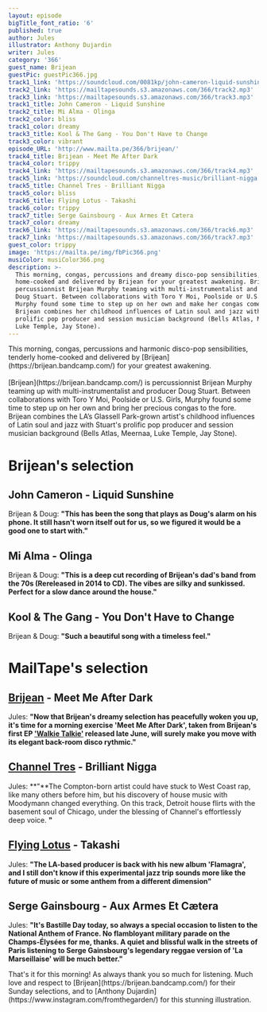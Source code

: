 ```yaml
---
layout: episode
bigTitle_font_ratio: '6'
published: true
author: Jules
illustrator: Anthony Dujardin
writer: Jules
category: '366'
guest_name: Brijean
guestPic: guestPic366.jpg
track1_link: 'https://soundcloud.com/0081kp/john-cameron-liquid-sunshine-kpm-music-1973'
track2_link: 'https://mailtapesounds.s3.amazonaws.com/366/track2.mp3'
track3_link: 'https://mailtapesounds.s3.amazonaws.com/366/track3.mp3'
track1_title: John Cameron - Liquid Sunshine
track2_title: Mi Alma - Olinga
track2_color: bliss
track1_color: dreamy
track3_title: Kool & The Gang - You Don't Have to Change
track3_color: vibrant
episode_URL: 'http://www.mailta.pe/366/brijean/'
track4_title: Brijean - Meet Me After Dark
track4_color: trippy
track4_link: 'https://mailtapesounds.s3.amazonaws.com/366/track4.mp3'
track5_link: 'https://soundcloud.com/channeltres-music/brilliant-nigga'
track5_title: Channel Tres - Brilliant Nigga
track5_color: bliss
track6_title: Flying Lotus - Takashi
track6_color: trippy
track7_title: Serge Gainsbourg - Aux Armes Et Cætera
track7_color: dreamy
track6_link: 'https://mailtapesounds.s3.amazonaws.com/366/track6.mp3'
track7_link: 'https://mailtapesounds.s3.amazonaws.com/366/track7.mp3'
guest_color: trippy
image: 'https://mailta.pe/img/fbPic366.png'
musiColor: musiColor366.png
description: >-
  This morning, congas, percussions and dreamy disco-pop sensibilities, tenderly
  home-cooked and delivered by Brijean for your greatest awakening. Brijean is
  percussionnist Brijean Murphy teaming with multi-instrumentalist and producer
  Doug Stuart. Between collaborations with Toro Y Moi, Poolside or U.S. Girls,
  Murphy found some time to step up on her own and make her congas come to fore.
  Brijean combines her childhood influences of Latin soul and jazz with Stuart's
  prolific pop producer and session musician background (Bells Atlas, Meernaa,
  Luke Temple, Jay Stone).
---
```

<p id="introduction"> This morning, congas, percussions and harmonic disco-pop sensibilities, tenderly home-cooked and delivered by [Brijean](https://brijean.bandcamp.com/) for your greatest awakening.
<br><br>
[Brijean](https://brijean.bandcamp.com/) is percussionnist Brijean Murphy teaming up with multi-instrumentalist and producer Doug Stuart. Between collaborations with Toro Y Moi, Poolside or U.S. Girls, Murphy found some time to step up on her own and bring her precious congas to the fore. Brijean combines the LA’s Glassell Park-grown artist's childhood influences of Latin soul and jazz with Stuart's prolific pop producer and session musician background (Bells Atlas, Meernaa, Luke Temple, Jay Stone).
</p>


# Brijean's selection


## John Cameron - Liquid Sunshine
Brijean & Doug: **"**This has been the song that plays as Doug's alarm on his phone. It still hasn't worn itself out for us, so we figured it would be a good one to start with.**"**

## Mi Alma - Olinga
Brijean & Doug: **"**This is a deep cut recording of Brijean's dad's band from the 70s (Rereleased in 2014 to CD). The vibes are silky and sunkissed. Perfect for a slow dance around the house.**"**

## Kool & The Gang - You Don't Have to Change
Brijean & Doug: **"**Such a beautiful song with a timeless feel.**"**


# MailTape's selection

## [Brijean](https://brijean.bandcamp.com/) - Meet Me After Dark
Jules: **"**Now that Brijean's dreamy selection has peacefully woken you up, it's time for a morning exercise 'Meet Me After Dark', taken from Brijean's first EP ['Walkie Talkie'](https://brijean.bandcamp.com/album/walkie-talkie) released late June, will surely make you move with its elegant back-room disco rythmic.**"**

## [Channel Tres](https://channeltres.bandcamp.com/) - Brilliant Nigga
Jules: **"**The Compton-born artist could have stuck to West Coast rap, like many others before him, but his discovery of house music with Moodymann changed everything. On this track, Detroit house flirts with the basement soul of Chicago, under the blessing of Channel's effortlessly deep voice. **"**

## [Flying Lotus](http://flying-lotus.com/) - Takashi
Jules: **"**The LA-based producer is back with his new album 'Flamagra', and I still don't know if this experimental jazz trip sounds more like the future of music or some anthem from a different dimension**"**

## Serge Gainsbourg - Aux Armes Et Cætera
Jules: **"**It's Bastille Day today, so always a special occasion to listen to the National Anthem of France. No flambloyant military parade on the Champs-Élysées for me, thanks. A quiet and blissful walk in the streets of Paris listening to Serge Gainsbourg's legendary reggae version of 'La Marseillaise' will be much better.**"**


<p id="outroduction">That's it for this morning! As always thank you so much for listening. Much love and respect to [Brijean](https://brijean.bandcamp.com/) for their Sunday selections, and to [Anthony Dujardin](https://www.instagram.com/fromthegarden/) for this stunning illustration. </p>
